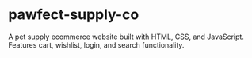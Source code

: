 # pawfect-supply-co
A pet supply ecommerce website built with HTML, CSS, and JavaScript. Features cart, wishlist, login, and search functionality.
